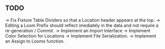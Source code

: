 ## TODO ##
-> Fix Fixture Table Dividers so that a Location header appears at the top.
-> Editing a Loom Prefix should reflect imediately in the data and not require a re-generation / Commit.
-> Implement an Import Interface
-> Implement Color Selection for Locations
-> Implement File Serialization.
-> Implement an Assign to Looms function.